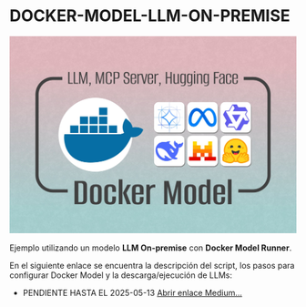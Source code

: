 # DOCKER-MODEL-LLM-ON-PREMISE
![imagen](https://github.com/bernabeudario/DOCKER-MODEL-LLM-ON-PREMISE/blob/main/img-portada.jpg?raw=true)

Ejemplo utilizando un modelo **LLM On-premise** con **Docker Model Runner**.

En el siguiente enlace se encuentra la descripción del script, los pasos para configurar Docker Model y la descarga/ejecución de LLMs:
* PENDIENTE HASTA EL 2025-05-13 [Abrir enlace Medium...]()
